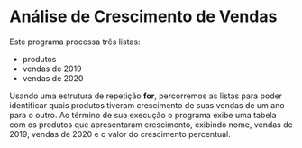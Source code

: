 # Análise de Crescimento de Vendas
Este programa processa três listas:

- produtos
- vendas de 2019
- vendas de 2020

Usando uma estrutura de repetição __for__, percorremos as listas para poder identificar
quais produtos tiveram crescimento de suas vendas de um ano para o outro. Ao término de sua execução
o programa exibe uma tabela com os produtos que apresentaram crescimento, exibindo nome, vendas de 2019, vendas de 2020 e o valor do crescimento percentual.